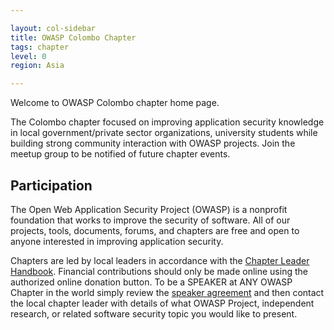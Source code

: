 ```yaml
---

layout: col-sidebar
title: OWASP Colombo Chapter
tags: chapter
level: 0
region: Asia

---
```


Welcome to OWASP Colombo chapter home page. 

The Colombo chapter focused on improving  application security knowledge in local government/private sector organizations, university students while building strong community interaction with OWASP projects. Join the meetup group to be notified of future chapter events. 

## Participation
The Open Web Application Security Project (OWASP) is a nonprofit foundation that works to improve the security of software. All of our projects, tools, documents, forums, and chapters are free and open to anyone interested in improving application security. 

Chapters are led by local leaders in accordance with the [Chapter Leader Handbook](/www-policy/operational/chapter-handbook-existing.html). Financial contributions should only be made online using the authorized online donation button. To be a SPEAKER at ANY OWASP Chapter in the world simply review the [speaker agreement](/www-policy/legal/speaker-agreement.html) and then contact the local chapter leader with details of what OWASP Project, independent research, or related software security topic you would like to present.
